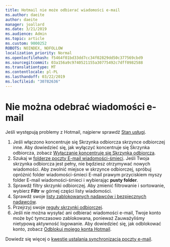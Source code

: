 ```yaml
---
title: Hotmail nie może odbierać wiadomości e-mail
ms.author: daeite
author: daeite
manager: joallard
ms.date: 3/21/2019
ms.audience: Admin
ms.topic: article
ms.custom: 9000252
ROBOTS: NOINDEX, NOFOLLOW
localization_priority: Normal
ms.openlocfilehash: f5464f01bd33dd7cc34f02829dd50c377569cbd9
ms.sourcegitcommit: 03a156a9c9740521155a30775492c7dff0982588
ms.translationtype: MT
ms.contentlocale: pl-PL
ms.lasthandoff: 03/22/2019
ms.locfileid: "30782636"
---
```

# <a name="cant-receive-email"></a>Nie można odebrać wiadomości e-mail

Jeśli występują problemy z Hotmail, najpierw sprawdź [Stan usługi](https://go.microsoft.com/fwlink/p/?linkid=837482).

1. Jeśli włączono koncentruje się Skrzynka odbiorcza skrzynce odbiorczej inne. Aby dowiedzieć się, jak wyłączyć koncentruje się Skrzynka odbiorcza, zobacz [Wyłączanie koncentruje się Skrzynka odbiorcza](https://support.office.com/article/f714d94d-9e63-4217-9ccb-6cb2986aa1b2).
1. Szukaj w [folderze poczty E-mail wiadomości-śmieci](https://outlook.live.com/mail/junkemail). Jeśli Twoja skrzynka odbiorcza jest pełny, nie będziesz otrzymywać nowych wiadomości. Aby zwolnić miejsce w skrzynce odbiorczej, spróbuj opróżnić folder wiadomości-śmieci E-mail prawym przyciskiem myszy folder E-mail wiadomości-śmieci i wybierając **pusty folder**.
1. Sprawdź filtry skrzynki odbiorczej. Aby zmienić filtrowanie i sortowanie, wybierz **Filtr** w górnej części listy wiadomości.
1. Sprawdź swoje [listy zablokowanych nadawców i bezpiecznych nadawców](https://outlook.live.com/mail/options/mail/junkEmail).
1. Przejrzyj swoje [reguły skrzynki odbiorczej](https://outlook.live.com/mail/options/mail/rules).
1. Jeśli nie można wysyłać ani odbierać wiadomości e-mail, Twoje konto może być tymczasowo zablokowana, ponieważ Zauważyliśmy nietypową aktywność logowanie. Aby dowiedzieć się, jak odblokować konto, zobacz [Odblokuj mojego konta Hotmail](https://support.office.com/article/f4ad2701-d166-4d8b-8a6a-9af2a1f8a4c4).

Dowiedz się więcej o [kwestie ustalania synchronizacja poczty e-mail](https://support.office.com/article/d39e3341-8d79-4bf1-b3c7-ded602233642).